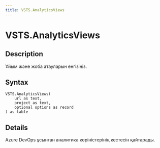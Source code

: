 ```yaml
---
title: VSTS.AnalyticsViews
---
```


# VSTS.AnalyticsViews


## Description

Ұйым және жоба атауларын енгізіңіз.


## Syntax

```powerquery
VSTS.AnalyticsViews(
    url as text,
    project as text,
    optional options as record
) as table
```


## Details

Azure DevOps ұсынған аналитика көріністерінің кестесін қайтарады.


